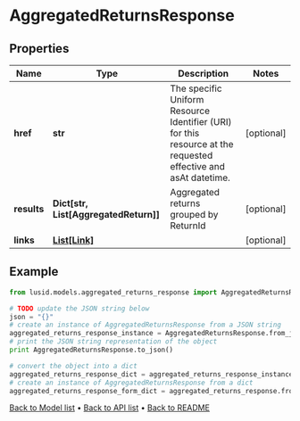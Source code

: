 # AggregatedReturnsResponse


## Properties
Name | Type | Description | Notes
------------ | ------------- | ------------- | -------------
**href** | **str** | The specific Uniform Resource Identifier (URI) for this resource at the requested effective and asAt datetime. | [optional] 
**results** | **Dict[str, List[AggregatedReturn]]** | Aggregated returns grouped by ReturnId | [optional] 
**links** | [**List[Link]**](Link.md) |  | [optional] 

## Example

```python
from lusid.models.aggregated_returns_response import AggregatedReturnsResponse

# TODO update the JSON string below
json = "{}"
# create an instance of AggregatedReturnsResponse from a JSON string
aggregated_returns_response_instance = AggregatedReturnsResponse.from_json(json)
# print the JSON string representation of the object
print AggregatedReturnsResponse.to_json()

# convert the object into a dict
aggregated_returns_response_dict = aggregated_returns_response_instance.to_dict()
# create an instance of AggregatedReturnsResponse from a dict
aggregated_returns_response_form_dict = aggregated_returns_response.from_dict(aggregated_returns_response_dict)
```
[Back to Model list](../README.md#documentation-for-models) &#8226; [Back to API list](../README.md#documentation-for-api-endpoints) &#8226; [Back to README](../README.md)


